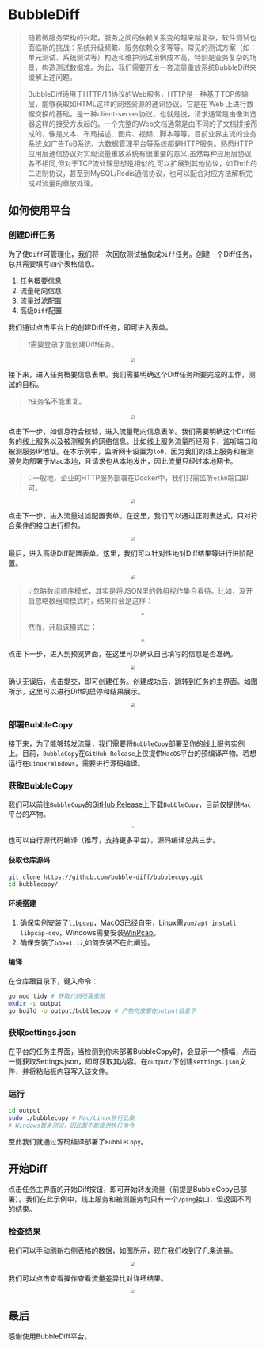 # BubbleDiff

> 随着微服务架构的兴起，服务之间的依赖关系变的越来越复杂，软件测试也面临新的挑战：系统升级频繁、服务依赖众多等等。常见的测试方案（如：单元测试、系统测试等）构造和维护测试用例成本高，特别是业务复杂的场景，构造测试数据难。为此，我们需要开发一套流量重放系统BubbleDiff来缓解上述问题。
>
> BubbleDiff适用于HTTP/1.1协议的Web服务，HTTP是一种基于TCP传输层，能够获取如HTML这样的网络资源的通讯协议。它是在 Web 上进行数据交换的基础，是一种client-server协议，也就是说，请求通常是由像浏览器这样的接受方发起的。一个完整的Web文档通常是由不同的子文档拼接而成的，像是文本、布局描述、图片、视频、脚本等等。目前业界主流的业务系统,如广告ToB系统、大数据管理平台等系统都是HTTP服务。熟悉HTTP应用层通信协议对实现流量重放系统有很重要的意义,虽然每种应用层协议各不相同,但对于TCP流处理思想是相似的,可以扩展到其他协议，如Thrift的二进制协议，甚至到MySQL/Redis通信协议，也可以配合对应方法解析完成对流量的重放处理。

## 如何使用平台

### 创建Diff任务

为了使`Diff`可管理化，我们将一次回放测试抽象成`Diff`任务。创建一个Diff任务，总共需要填写四个表格信息。

1. 任务概要信息
2. 流量靶向信息
3. 流量过滤配置
4. 高级`Diff`配置

我们通过点击平台上的创建Diff任务，即可进入表单。

> :exclamation:需要登录才能创建Diff任务。

<div style="display:flex;justify-content:center">
  <img src="./public/create-diff.png" style="zoom:50%" />
</div>


接下来，进入任务概要信息表单。我们需要明确这个Diff任务所要完成的工作，测试的目标。

> :exclamation:任务名不能重复。

<div style="display:flex;justify-content:center">
  <img src="./public/step1.png" style="zoom:50%" />
</div>


点击下一步，如信息符合校验，进入流量靶向信息表单。我们需要明确这个Diff任务的线上服务以及被测服务的网络信息。比如线上服务流量所经网卡，监听端口和被测服务IP地址。在本示例中，监听网卡设置为`lo0`，因为我们的线上服务和被测服务均部署于Mac本地，且请求也从本地发出，因此流量只经过本地网卡。

> :bulb:一般地，企业的HTTP服务部署在Docker中，我们只需监听`eth0`端口即可。

<div style="display:flex;justify-content:center">
  <img src="./public/step2.png" style="zoom:50%" />
</div>



点击下一步，进入流量过滤配置表单。在这里，我们可以通过正则表达式，只对符合条件的接口进行抓包。

<div style="display:flex;justify-content:center">
  <img src="./public/step3.png" style="zoom:50%" />
</div>



最后，进入高级Diff配置表单。这里，我们可以针对性地对Diff结果等进行进阶配置。

<div style="display:flex;justify-content:center">
  <img src="./public/step4.png" style="zoom:50%" />
</div>



> :bulb:忽略数组顺序模式，其实是将JSON里的数组视作集合看待。比如，没开启忽略数组顺模式时，结果将会是这样：
>
> <div style="display:flex;justify-content:center">
>   <img src="./public/array_list.png" style="zoom:35%" />
> </div>
>
> 然而，开启该模式后：
>
> <div style="display:flex;justify-content:center">
>   <img src="./public/array_set.png" style="zoom:35%" />
> </div>

点击下一步，进入到预览界面，在这里可以确认自己填写的信息是否准确。

<div style="display:flex;justify-content:center">
  <img src="./public/preview.png" style="zoom:50%" />
</div>


确认无误后，点击提交，即可创建任务。创建成功后，跳转到任务的主界面。如图所示，这里可以进行Diff的启停和结果展示。

<div style="display:flex;justify-content:center">
  <img src="./public/main.png" style="zoom:50%" />
</div>


### 部署BubbleCopy

接下来，为了能够转发流量，我们需要将`BubbleCopy`部署至你的线上服务实例上。目前，`BubbleCopy`在`GitHub Release`上仅提供`MacOS`平台的预编译产物。若想运行在`Linux/Windows`，需要进行源码编译。

### 获取BubbleCopy

我们可以前往`BubbleCopy`的[GitHub Release](https://github.com/bubble-diff/bubblecopy/releases)上下载`BubbleCopy`，目前仅提供`Mac`平台的产物。

<div style="display:flex;justify-content:center">
  <img src="./public/release.png" style="zoom:25%" />
</div>


也可以自行源代码编译（推荐，支持更多平台），源码编译总共三步。

#### 获取仓库源码

```bash
git clone https://github.com/bubble-diff/bubblecopy.git
cd bubblecopy/
```

#### 环境搭建

1. 确保实例安装了`libpcap`，MacOS已经自带，Linux需`yum/apt install libpcap-dev`，Windows需要安装[WinPcap](https://www.winpcap.org/devel.htm)。
2. 确保安装了`Go>=1.17`,如何安装不在此阐述。

#### 编译

在仓库跟目录下，键入命令：

```bash
go mod tidy # 获取代码所需依赖
mkdir -p output
go build -o output/bubblecopy # 产物将放置在output目录下
```

### 获取settings.json

在平台的任务主界面，当检测到你未部署BubbleCopy时，会显示一个横幅，点击一键获取Settings.json，即可获取其内容。在`output/`下创建`settings.json`文件，并将粘贴板内容写入该文件。

### 运行

~~~bash
cd output
sudo ./bubblecopy # Mac/Linux执行此条
# Windows暂未测试，因此暂不能提供执行命令
~~~

至此我们就通过源码编译部署了`BubbleCopy`。

## 开始Diff

点击任务主界面的开始Diff按钮，即可开始转发流量（前提是BubbleCopy已部署）。我们在此示例中，线上服务和被测服务均只有一个`/ping`接口，但返回不同的结果。

### 检查结果

我们可以手动刷新右侧表格的数据，如图所示，现在我们收到了几条流量。

<div style="display:flex;justify-content:center">
  <img src="./public/result.png" style="zoom:50%" />
</div>

我们可以点击查看操作查看流量差异比对详细结果。

<div style="display:flex;justify-content:center">
  <img src="./public/detail.png" style="zoom:40%" />
</div>

## 最后

感谢使用BubbleDiff平台。
